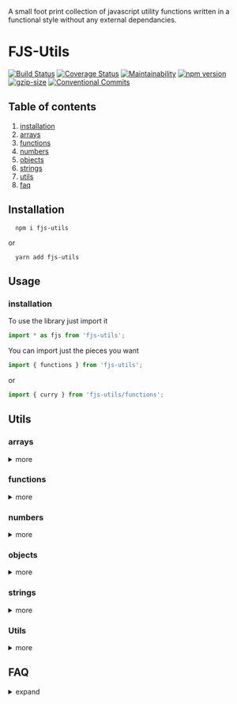 A small foot print collection of javascript utility functions written in a functional style without any external dependancies.


# FJS-Utils
[![Build Status](https://travis-ci.com/JasonMatthewsDev/fjsutils.svg?branch=master)](https://travis-ci.com/JasonMatthewsDev/fjsutils)
[![Coverage Status](https://coveralls.io/repos/github/JasonMatthewsDev/fjsutils/badge.svg?branch=master)](https://coveralls.io/github/JasonMatthewsDev/fjsutils?branch=master)
[![Maintainability](https://api.codeclimate.com/v1/badges/cb4684595a5da875ab91/maintainability)](https://codeclimate.com/github/JasonMatthewsDev/fjsutils/maintainability)
[![npm version](http://img.shields.io/npm/v/fjs-utils.svg?style=flat)](https://npmjs.org/package/fjs-utils "View this project on npm")
[![gzip-size](https://badgen.net/bundlephobia/minzip/fjs-utils)](https://bundlephobia.com/result?p=fjs-utils)
[![Conventional Commits](https://img.shields.io/badge/Conventional%20Commits-1.0.0-blue.svg)](https://conventionalcommits.org)

## Table of contents

1. [installation](#installation)
2. [arrays](#arrays)
3. [functions](#functions)
4. [numbers](#numbers)
5. [objects](#objects)
6. [strings](#strings)
7. [utils](#utils)
8. [faq](#faq)

## Installation
```
  npm i fjs-utils
```

or

```
  yarn add fjs-utils
```

## Usage


### installation
To use the library just import it

```javascript
import * as fjs from 'fjs-utils';
```

You can import just the pieces you want

```javascript
import { functions } from 'fjs-utils';
```

or

```javascript
import { curry } from 'fjs-utils/functions';
```

## Utils

### arrays
<details>
<summary>more</summary>

  * **all** - Tests each value with provided functions and returns true if all results are truthy. It's Array.prototype.every renamed

```javascript
  import { all } from 'fjs-utils/arrays';

  const array = [true, true, true];
  console.log(all(Boolean, array)); // => true
```

  * **any** - Tests each value with provided functions and returns true if any results are truthy. It's Array.prototype.some renamed

```javascript
  import { any } from 'fjs-utils/arrays';

  const array = [false, false, true];
  console.log(any(Boolean, array)); // => true
```

  * **bifurcate** - Seperates an array by supplied function.

```javascript
  import { bifurcate } from 'fjs-utils/arrays';

  const array = [true, 0, 'str', false, {}, ''];
  console.log(bifurcate(Boolean, array)) // => [[true, 'str', {}], [0, false, '']]
```

  * **chunk** - Splits an array into chunks

```javascript
  import { chunk } from 'fjs-utils/arrays';

  const array = [1, 2, 3, 4, 5, 6, 7, 8, 9, 0];
  console.log(chunk(3, array)); // => [[1, 2, 3], [4, 5, 6], [7, 8, 9], [0]]
```

  * **countOccurences** - counts the occurences of a value in an array

```javascript
  import { countOccurrences } from 'fjs-utils/arrays';

  console.log(countOccurrences(1, [1, 2, 3, 2, 1, 1, 2, 3, 2, 1])); //=> 4
```

  * **flatten** - Flattens an array 1 level

```javascript
  import { flatten } from 'fjs-utils/arrays';

  const array = [[1, 2, 3], [4, 5, 6], [7, 8, 9], [0]];
  console.log(flatten(array)); // => [1, 2, 3, 4, 5, 6, 7, 8, 9, 0]
```

  * **getProp** - Returns an array of values from a specified property in an array of objects

```javascript
  import { getProp } from 'fjs-utils/arrays';

  const array = [{
    foo: 'foo',
    bar: 'bar',
  },
  {
    foo: 'foo2',
    bar: 'bar2',
  }];
  console.log(getProp('foo', array)); // => ['foo', 'foo2']
```

  * **isArray** - Returns boolean, true if input is an array

```javascript
  import { isArray } from 'fjs-utils/arrays';
  console.log(isArray([1, 2])); // => true
  console.log(isArray(12)); // => false
```

  * **mean** - Calculates the mean of an array of numbers

```javascript
  import { mean } from 'fjs-utils/arrays';
  console.log(mean([1, 2, 3])); // => 2
```

  * **median** - Calculates the median of an array of numbers

```javascript
  import { median } from 'fjs-utils/arrays';
  console.log(median([1, 2, 3])); // => 2
```

  * **sample** - Returns random values from an array

```javascript
  import { sample } from 'fjs-utils/arrays';
  const array = [1, 2, 3, 4];
  console.log(sample(1, array)); // => [2]
  console.log(sample(2, array)); // => [1, 3]
```

  * **shuffle** - Returns a new array with the order randonmized

```javascript
  import { shuffle } from 'fjs-utils/arrays';
  const array = [1, 2, 3, 4, 5];
  console.log(shuffle(array)); // => [3, 1, 2, 5, 4];
```

  * **sum** - Sums an array of numbers

```javascript
  import { sum } from 'fjs-utils/arrays';
  console.log(sum[1, 2, 3]) // => 6
```

</details>

### functions
<details>
<summary>more</summary>

  * **curry** - Accepts a function and returns a curried function

```javascript
  import { curry } from 'fjs-utils/functions';

  const add = (a, b) => a + b;
  const add10 = curry(add)(10);
  console.log(add10(5)); // => 15
```

  * **curryRight** - Accepts a function and returns a curried function that fills params in from right to left

```javascript
  import { curryRight } from 'fjs-utils/functions';

  const concat = `${left}${right}`;
  const appendBar = curryRight(concat)('bar');
  console.log(appendBar('foo')); // => 'foobar'
```

  * **identity** - returns the input unchanged

```javascript
  import { identity } from 'fjs-utils/functions';
  console.log(identity('foo')); // => 'foo'
```

  * **memoize** - returns a function that will memoize the arguments

```javascript
  import { memoize } from 'fjs-utils/functions';

  const fn = (one, two) => `${one}${two}`;
  const memoizedFn = memoize(fn);

  console.log(memoizedFn('foo', 'bar')); // => 'foobar'
```

  * **multi** - returns a function that will return an array of results from multiple functions

```javascript
  import { multi } from 'fjs-utils/functions';

  const maxMin = multi(Math.max, Math.min);
  console.log(maxMin(...[...Array(501).keys()])); // => [500, 0]
```

</details>

### numbers
<details>
<summary>more</summary>

  * **random** - Returns a random number between min, max

```javascript
  import { random } from 'fjs-utils/numbers';
  console.log(random(1, 5)); // => 2
  console.log(random(1, 5, true)); // => 2.2398217
```

</details>

### objects
<details>
<summary>more</summary>

  * **convertSnakeKeysToCamel** - Converts an object's snake cased keys to camel cased
```javascript
  import { convertSnakeKeysToCamel } from 'fjs-utils/objects';

  const obj = {
    snake_case: 'snek',
    foo: [{ bar_baz: 'something' }, { lorem_ipsum: 'latin' }],
    obj: { snake_key_again: 'right_here' },
  };
  console.log(convertSnakeKeysToCamel(obj));
  /*
  {
    snakeCase: 'snek',
    foo: [{ barBaz: 'something' }, { loremIpsum: 'latin' }],
    obj: { snakeKeyAgain: 'right_here' },
  }
  */
```

  * **isObject** - Returns true if input is an object

```javascript
  import { isObject } from 'fjs-utils/objects';

  const obj = {};
  const array = [];
  const fn = () => {};
  const str = '';
  console.log(isObject(obj), isObject(array), isObject(fn), isObject(str)); // => true false false false
```

  * **omit** - Omits keys from an object

```javascript
  import { omit } from 'fjs-utils/objects';

  const obj = {
    one: 1,
    two: 2,
    three: 3,
    four: 4,
    five: 5,
  };

  console.log(omit['one', 'two', 'three', 'four'], obj); // => { five: 5 }
```

  * **removeEmptyStrings** - Removes keys with empty strings from an object

```javascript
  import { removeEmptyStrings } from 'fjs-utils/objects';
  
  const obj = {
    one: 'one',
    two: '',
    three: 'three',
    four: '',
    five: 'five',
  };

  console.log(removeEmptyStrings(obj));
  /*
  {
    one: 'one',
    three: 'three',
    five: 'five',
  }
  */
```

  * **removeFromObject** - Removes properties from an object based on a comparator

```javascript
  import { removeFromObject } from 'fjs-utils/objects';

  const obj = {
    one: 1,
    two: 2,
    three: 3,
    four: 4,
    five: 5,
  };

  const removeGreaterThan3 = ({ val }) => val > 3;
  const removeTwo = ({ key }) => key === 'two';
  const remove = prop => removeGreaterThan3(prop) || removeTwo(prop);

  console.log(removeGreaterThan3, obj); // => { one: 1, three: 3 }
```

  * **removeValueFromObject** - Removes keys with specified value from an object

```javascript
  import { removeValueFromObject } from 'fjs-utils/objects';

  const obj = {
    one: 'foo',
    two: 'bar',
    three: 'foo',
    four: 'bar',
    five: 'foo',
  };

  console.log( removeValueFromObject('bar', obj));
  /*
  {
    one: 'foo',
    three: 'foo',
    five: 'foo',
  }
  */
```

  * **transformObjectKeysAndValues** - transforms an object's keys and values

```javascript
  import { transformObjectKeysAndValues } from 'fjs-utils/objects';

    const obj = {
      left1: 'left1',
      left2: 'left2',
    };
    const keyTrans = key => `${key}right`;
    const valTrans = val => `${val}right`;

    console.log(transformObjectKeysAndValues(obj, keyTrans, valTrans));
    /*
    {
      left1right: 'left1right',
      left2right: 'left2right',
    }
    */
```

</details>

### strings
<details>
<summary>more</summary>

  * **append** - Appends strings with specified value

```javascript
  import { append } from 'fjs-utils/strings';

  console.log(append('bar', 'foo')); // => 'foobar'
  const appendBar = append('bar');
  console.log(appendBar('foo')); // => 'foobar'
```

  * **concat** - Concatenates two strings

```javascript
  import { concat } from 'fjs-utils/strings';
  console.log(concat('foo', 'bar')); // => 'foobar'
```

  * **prepend** - Prepends strings with specified value

```javascript
  import { prepend } from 'fjs-utils/strings';
  console.log(prepend('foo', 'bar')); // => 'foobar'
  const prependFoo = prepend('foo');
  console.log(prependFoo('bar')); // => 'foobar'
```

  * **snakeToCamel** - Converts a snake cased string to camel cased

```javascript
  import { snakeToCamel } from 'fjs-utils/strings';

  console.log(snakeToCamel('snake_cased_string')); // => 'snakeCasedString'
```

</details>

### Utils
<details>
<summary>more</summary>

  * **debounce** - debounces a function. Third paramater can be used to allow the function to be invoked immediately

```javascript
    import { debounce } from 'fjs-utils/utils';
    const fn = () => console.log('foo');
    const debouncedFn = debounce(fn, 100);
    debouncedFn();
    debouncedFn();
    await new Promise(resolve => setTimeout(resolve, 200));
    /*
      'foo'
    */
```

  * **wait** - returns a promise that resolves after n milliseconds
  
```javascript
  import { wait } from 'fjs-utils/utils';
  const fn = async () => {
    console.log(new Date()); // => 0
    await wait(100);
    console.log(new Date()); // => 100
  };

  fn();
```

</details>

## FAQ

<details>
<summary>expand</summary>

  * **How is this different than lodash or ramda?**
    * For one it's not the same set of functions
    * Lodash specifically puts the array or object first which limits the composability
    * This libraray has a different goal than ramda. Ramda's goal is to make functional programming easier in JS. While there are functional concepts here, that's only so it can remain external dependency free.
</details>